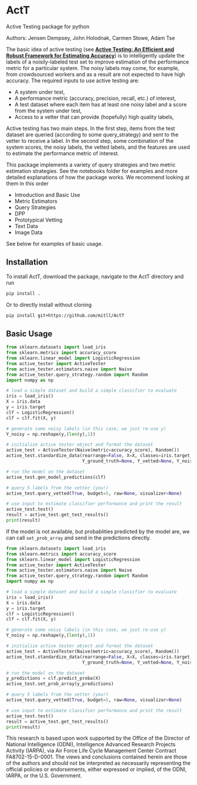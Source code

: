# ActT
Active Testing package for python

Authors: Jensen Dempsey, John Holodnak, Carmen Stowe, Adam Tse

The basic idea of active testing (see __[Active Testing: An Efficient and Robust Framework for Estimating Accuracy](https://icml.cc/Conferences/2018/Schedule?showEvent=2681)__) is to intelligently update the labels of a noisily-labeled test set to improve estimation of the performance metric for a particular system.  The noisy labels may come, for example, from crowdsourced workers and as a result are not expected to have high accuracy.  The required inputs to use active testing are:
* A system under test,
* A performance metric (accuracy, precision, recall, etc.) of interest,
* A test dataset where each item has at least one noisy label and a score from the system under test,
* Access to a vetter that can provide (hopefully) high quality labels,

Active testing has two main steps.  In the first step, items from the test dataset are queried (according to some query_strategy) and sent to the vetter to receive a label.  In the second step, some combination of the system scores, the noisy labels, the vetted labels, and the features are used to estimate the performance metric of interest.

This package implements a variety of query strategies and two metric estimation strategies.  See the notebooks folder for  examples and more detailed explanations of how the package works.  We recommend looking at them in this order
* Introduction and Basic Use
* Metric Estimators
* Query Strategies
* DPP
* Prototypical Vetting
* Text Data
* Image Data

See below for examples of basic usage.


## Installation

To install ActT, download the package, navigate to the ActT directory and run
```bash
pip install .
```
Or to directly install without cloning
```bash
pip install git+https://github.com/mitll/ActT
```
## Basic Usage
```python
from sklearn.datasets import load_iris
from sklearn.metrics import accuracy_score
from sklearn.linear_model import LogisticRegression
from active_tester import ActiveTester
from active_tester.estimators.naive import Naive
from active_tester.query_strategy.random import Random
import numpy as np

# load a simple dataset and build a simple classifier to evaluate
iris = load_iris()
X = iris.data
y = iris.target
clf = LogisticRegression()
clf = clf.fit(X, y)

# generate some noisy labels (in this case, we just re-use y)
Y_noisy = np.reshape(y,(len(y),1))

# initialize active tester object and format the dataset
active_test = ActiveTester(Naive(metric=accuracy_score), Random())
active_test.standardize_data(rearrange=False, X=X, classes=iris.target_names, 
                             Y_ground_truth=None, Y_vetted=None, Y_noisy=Y_noisy)

# run the model on the dataset
active_test.gen_model_predictions(clf)

# query 5 labels from the vetter (you!)
active_test.query_vetted(True, budget=5, raw=None, visualizer=None)

# use input to estimate classifier performance and print the result
active_test.test()
result = active_test.get_test_results()
print(result)
```

If the model is not available, but probablities predicted by the model are, we can call `set_prob_array` and send in the predictions directly.

```python
from sklearn.datasets import load_iris
from sklearn.metrics import accuracy_score
from sklearn.linear_model import LogisticRegression
from active_tester import ActiveTester
from active_tester.estimators.naive import Naive
from active_tester.query_strategy.random import Random
import numpy as np

# load a simple dataset and build a simple classifier to evaluate
iris = load_iris()
X = iris.data
y = iris.target
clf = LogisticRegression()
clf = clf.fit(X, y)

# generate some noisy labels (in this case, we just re-use y)
Y_noisy = np.reshape(y,(len(y),1))

# initialize active tester object and format the dataset
active_test = ActiveTester(Naive(metric=accuracy_score), Random())
active_test.standardize_data(rearrange=False, X=X, classes=iris.target_names, 
                             Y_ground_truth=None, Y_vetted=None, Y_noisy=Y_noisy)

# run the model on the dataset
y_predictions = clf.predict_proba(X)
active_test.set_prob_array(y_predictions)

# query 5 labels from the vetter (you!)
active_test.query_vetted(True, budget=5, raw=None, visualizer=None)

# use input to estimate classifier performance and print the result
active_test.test()
result = active_test.get_test_results()
print(result)
```

This research is based upon work supported by the Office of the Director of National Intelligence (ODNI), Intelligence Advanced Research Projects Activity (IARPA), via Air Force Life Cycle Management Center Contract FA8702-15-D-0001. The views and conclusions contained herein are those of the authors and should not be interpreted as necessarily representing the official policies or endorsements, either expressed or implied, of the ODNI, IARPA, or the U.S. Government.
